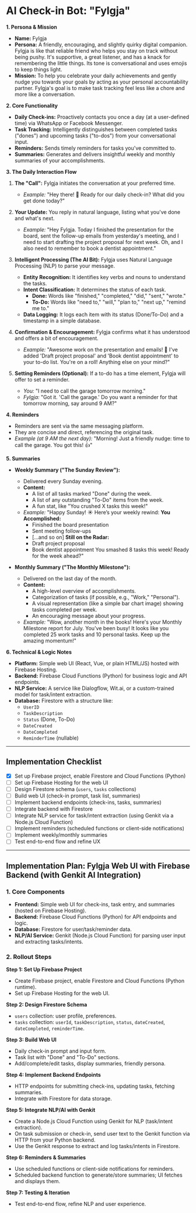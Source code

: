 # **AI Check-in Bot: "Fylgja"**

**1. Persona & Mission**

* **Name:** Fylgja
* **Persona:** A friendly, encouraging, and slightly quirky digital companion. Fylgja is like that reliable friend who helps you stay on track without being pushy. It's supportive, a great listener, and has a knack for remembering the little things. Its tone is conversational and uses emojis to keep things light.
* **Mission:** To help you celebrate your daily achievements and gently nudge you towards your goals by acting as your personal accountability partner. Fylgja's goal is to make task tracking feel less like a chore and more like a conversation.

**2. Core Functionality**

* **Daily Check-ins:** Proactively contacts you once a day (at a user-defined time) via WhatsApp or Facebook Messenger.
* **Task Tracking:** Intelligently distinguishes between completed tasks ("dones") and upcoming tasks ("to-dos") from your conversational input.
* **Reminders:** Sends timely reminders for tasks you've committed to.
* **Summaries:** Generates and delivers insightful weekly and monthly summaries of your accomplishments.

**3. The Daily Interaction Flow**

1.  **The "Call":** Fylgja initiates the conversation at your preferred time.
    * *Example:* "Hey there! 👋 Ready for our daily check-in? What did you get done today?"

2.  **Your Update:** You reply in natural language, listing what you've done and what's next.
    * *Example:* "Hey Fylgja. Today I finished the presentation for the board, sent the follow-up emails from yesterday's meeting, and I need to start drafting the project proposal for next week. Oh, and I also need to remember to book a dentist appointment."

3.  **Intelligent Processing (The AI Bit):** Fylgja uses Natural Language Processing (NLP) to parse your message.
    * **Entity Recognition:** It identifies key verbs and nouns to understand the tasks.
    * **Intent Classification:** It determines the status of each task.
        * **Done:** Words like "finished," "completed," "did," "sent," "wrote."
        * **To-Do:** Words like "need to," "will," "plan to," "next up," "remind me to."
    * **Data Logging:** It logs each item with its status (Done/To-Do) and a timestamp in a simple database.

4.  **Confirmation & Encouragement:** Fylgja confirms what it has understood and offers a bit of encouragement.
    * *Example:* "Awesome work on the presentation and emails! 🎉 I've added 'Draft project proposal' and 'Book dentist appointment' to your to-do list. You're on a roll! Anything else on your mind?"

5.  **Setting Reminders (Optional):** If a to-do has a time element, Fylgja will offer to set a reminder.
    * *You:* "I need to call the garage tomorrow morning."
    * *Fylgja:* "Got it. 'Call the garage.' Do you want a reminder for that tomorrow morning, say around 9 AM?"

**4. Reminders**

* Reminders are sent via the same messaging platform.
* They are concise and direct, referencing the original task.
* *Example (at 9 AM the next day):* "Morning! Just a friendly nudge: time to call the garage. You got this! 👍"

**5. Summaries**

* **Weekly Summary ("The Sunday Review"):**
    * Delivered every Sunday evening.
    * **Content:**
        * A list of all tasks marked "Done" during the week.
        * A list of any outstanding "To-Do" items from the week.
        * A fun stat, like "You crushed X tasks this week!"
    * *Example:* "Happy Sunday! ☀️ Here’s your weekly rewind:
        **You Accomplished:**
        * Finished the board presentation
        * Sent meeting follow-ups
        * \[...and so on]
        **Still on the Radar:**
        * Draft project proposal
        * Book dentist appointment
        You smashed 8 tasks this week! Ready for the week ahead?"

* **Monthly Summary ("The Monthly Milestone"):**
    * Delivered on the last day of the month.
    * **Content:**
        * A high-level overview of accomplishments.
        * Categorization of tasks (if possible, e.g., "Work," "Personal").
        * A visual representation (like a simple bar chart image) showing tasks completed per week.
        * An encouraging message about your progress.
    * *Example:* "Wow, another month in the books! Here's your Monthly Milestone report for July. You've been busy! It looks like you completed 25 work tasks and 10 personal tasks. Keep up the amazing momentum!"

**6. Technical & Logic Notes**

* **Platform:** Simple web UI (React, Vue, or plain HTML/JS) hosted with Firebase Hosting.
* **Backend:** Firebase Cloud Functions (Python) for business logic and API endpoints.
* **NLP Service:** A service like Dialogflow, Wit.ai, or a custom-trained model for task/intent extraction.
* **Database:** Firestore with a structure like:
    * `UserID`
    * `TaskDescription`
    * `Status` (Done, To-Do)
    * `DateCreated`
    * `DateCompleted`
    * `ReminderTime` (nullable)

---


## Implementation Checklist

- [x] Set up Firebase project, enable Firestore and Cloud Functions (Python)
- [ ] Set up Firebase Hosting for the web UI
- [ ] Design Firestore schema (`users`, `tasks` collections)
- [ ] Build web UI (check-in prompt, task list, summaries)
- [ ] Implement backend endpoints (check-ins, tasks, summaries)
- [ ] Integrate backend with Firestore
- [ ] Integrate NLP service for task/intent extraction (using Genkit via a Node.js Cloud Function)
- [ ] Implement reminders (scheduled functions or client-side notifications)
- [ ] Implement weekly/monthly summaries
- [ ] Test end-to-end flow and refine UX

---


## Implementation Plan: Fylgja Web UI with Firebase Backend (with Genkit AI Integration)

### 1. Core Components

- **Frontend:** Simple web UI for check-ins, task entry, and summaries (hosted on Firebase Hosting).
- **Backend:** Firebase Cloud Functions (Python) for API endpoints and logic.
- **Database:** Firestore for user/task/reminder data.
- **NLP/AI Service:** Genkit (Node.js Cloud Function) for parsing user input and extracting tasks/intents.

### 2. Rollout Steps

**Step 1: Set Up Firebase Project**
- Create Firebase project, enable Firestore and Cloud Functions (Python runtime).
- Set up Firebase Hosting for the web UI.

**Step 2: Design Firestore Schema**
- `users` collection: user profile, preferences.
- `tasks` collection: `userId`, `taskDescription`, `status`, `dateCreated`, `dateCompleted`, `reminderTime`.

**Step 3: Build Web UI**
- Daily check-in prompt and input form.
- Task list with "Done" and "To-Do" sections.
- Add/complete/edit tasks, display summaries, friendly persona.

**Step 4: Implement Backend Endpoints**
- HTTP endpoints for submitting check-ins, updating tasks, fetching summaries.
- Integrate with Firestore for data storage.

**Step 5: Integrate NLP/AI with Genkit**
- Create a Node.js Cloud Function using Genkit for NLP (task/intent extraction).
- On task submission or check-in, send user text to the Genkit function via HTTP from your Python backend.
- Use the Genkit response to extract and log tasks/intents in Firestore.

**Step 6: Reminders & Summaries**
- Use scheduled functions or client-side notifications for reminders.
- Scheduled backend function to generate/store summaries; UI fetches and displays them.

**Step 7: Testing & Iteration**
- Test end-to-end flow, refine NLP and user experience.
